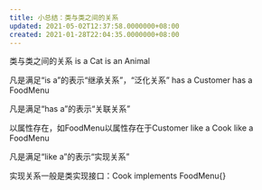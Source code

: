 ```yaml
---
title: 小总结：类与类之间的关系
updated: 2021-05-02T12:37:58.0000000+08:00
created: 2021-01-28T22:04:35.0000000+08:00
---
```


类与类之间的关系
is a
Cat is an Animal

凡是满足“is a”的表示“继承关系”，“泛化关系”
has a
Customer has a FoodMenu

凡是满足“has a”的表示“关联关系”

以属性存在，如FoodMenu以属性存在于Customer
like a
Cook like a FoodMenu

凡是满足“like a”的表示“实现关系”

实现关系一般是类实现接口：Cook implements FoodMenu{}
